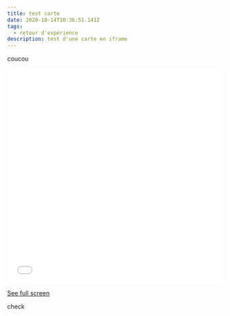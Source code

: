 ```yaml
---
title: test carte
date: 2020-10-14T10:36:51.141Z
tags:
  - retour d'expérience
description: test d'une carte en iframe
---
```

coucou

<div>
<iframe width="100%" height="500px" frameborder="0" allowfullscreen src="//umap.openstreetmap.fr/en/map/untitled-map_510691?scaleControl=false&miniMap=false&scrollWheelZoom=false&zoomControl=true&allowEdit=false&moreControl=true&searchControl=null&tilelayersControl=null&embedControl=null&datalayersControl=true&onLoadPanel=undefined&captionBar=false"></iframe><p><a href="//umap.openstreetmap.fr/en/map/untitled-map_510691">See full screen</a></p>
</div>

check